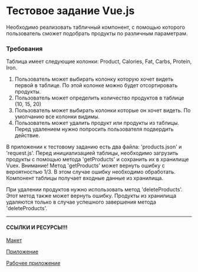 # Тестовое задание Vue.js
Необходимо реализовать табличный компонент, с помощью которого пользователь сможет подобрать продукты по различным параметрам.

### Требования

Таблица имеет следующие колонки: Product, Calories, Fat, Carbs, Protein, Iron. 
1) Пользователь может выбирать колонку которую хочет видеть первой в таблице. По этой колонке можно будет отсортировать продукты. 
2) Пользователь может определить количество продуктов в таблице (10, 15, 20)
3) Пользователь может выбирать колонки которые он хочет видеть. По умолчанию все колонки видимы.
4) Пользователь может удалить продукт или продукты из таблицы. Перед удалением нужно попросить пользователя подвердить действие.


В приложении к тестовому заданию есть два файла: 'products.json' и 'request.js'. Перед инициализацией таблицы, необходимо загрузить продукты с помощью метода 'getProducts' и сохранить их в хранилище Vuex. Внимание! Метод 'getProducts' может вернуть ошибку с вероятностью 1/3. В этом случае ошибку необходимо обработать. Компонент таблицы получает входные данные из хранилища.

При удалении продуктов нужно использовать метод 'deleteProducts'. Этот метод также может вернуть ошибку. Продукты из хранилища удаляются только в случае успешного завершения метода 'deleteProducts'.

*****
#### ССЫЛКИ И РЕСУРСЫ!!!

[Макет](https://www.figma.com/file/OTPi7Ys1GDlBZWY4UZNrvv/Table-Component)

[Приложение](https://yadi.sk/d/nfEUoPch-otV-g)

[Рабочее приложение](https://table-ui-1f22e.web.app/)
